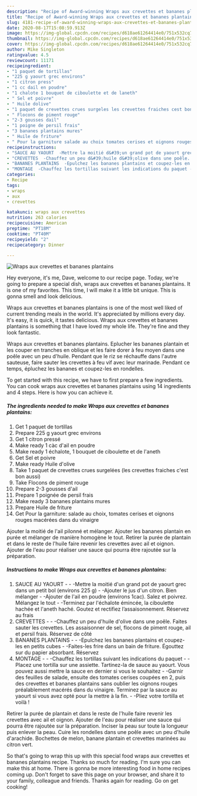 ```yaml
---
description: "Recipe of Award-winning Wraps aux crevettes et bananes plantains"
title: "Recipe of Award-winning Wraps aux crevettes et bananes plantains"
slug: 4181-recipe-of-award-winning-wraps-aux-crevettes-et-bananes-plantains
date: 2020-08-17T15:08:59.913Z
image: https://img-global.cpcdn.com/recipes/d618ae61264414e0/751x532cq70/wraps-aux-crevettes-et-bananes-plantains-photo-principale-de-la-recette.jpg
thumbnail: https://img-global.cpcdn.com/recipes/d618ae61264414e0/751x532cq70/wraps-aux-crevettes-et-bananes-plantains-photo-principale-de-la-recette.jpg
cover: https://img-global.cpcdn.com/recipes/d618ae61264414e0/751x532cq70/wraps-aux-crevettes-et-bananes-plantains-photo-principale-de-la-recette.jpg
author: Mike Singleton
ratingvalue: 4.5
reviewcount: 11171
recipeingredient:
- "1 paquet de tortillas"
- "225 g yaourt grec environs"
- "1 citron press"
- "1 cc dail en poudre"
- "1 chalote 1 bouquet de ciboulette et de laneth"
- " Sel et poivre"
- " Huile dolive"
- "1 paquet de crevettes crues surgeles les crevettes fraiches cest bon aussi"
- " Flocons de piment rouge"
- "2-3 gousses dail"
- "1 poigne de persil frais"
- "3 bananes plantains mures"
- " Huile de friture"
- " Pour la garniture salade au choix tomates cerises et oignons rouges macres dans du vinaigre"
recipeinstructions:
- "SAUCE AU YAOURT  -Mettre la moitié d&#39;un grand pot de yaourt grec dans un petit bol (environs 225 g) -Ajouter le jus d&#39;un citron. Bien mélanger -Ajouter de l&#39;ail en poudre (environs 1cac). Salez et poivrez. Mélangez le tout -Terminez par l&#39;échalote émincée, la ciboulette hachée et l&#39;aneth haché. Goutez et rectifiez l’assaisonnement. Réservez au frais"
- "CREVETTES  -Chauffez un peu d&#39;huile d&#39;olive dans une poêle. Faites sauter les crevettes. Les assaisonner de sel, flocons de piment rouge, ail et persil frais. Réservez de côté"
- "BANANES PLANTAINS  -Epulchez les bananes plantains et coupez-les en petits cubes -Faites-les frire dans un bain de friture. Égouttez sur du papier absorbant. Réservez"
- "MONTAGE  -Chauffez les tortillas suivant les indications du paquet -Placez une tortilla sur une assiette. Tartinez-la de sauce au yaourt. Vous pouvez aussi mettre la sauce en dernier si vous le souhaitez -Garnir des feuilles de salade, ensuite des tomates cerises coupées en 2, puis des crevettes et bananes plantains sans oublier les oignons rouges préalablement macérés dans du vinaigre. Terminez par la sauce au yaourt si vous avez opté pour la mettre à la fin. -Pliez votre tortilla et voilà !"
categories:
- Recipe
tags:
- wraps
- aux
- crevettes

katakunci: wraps aux crevettes 
nutrition: 263 calories
recipecuisine: American
preptime: "PT18M"
cooktime: "PT40M"
recipeyield: "2"
recipecategory: Dinner

---
```



![Wraps aux crevettes et bananes plantains](https://img-global.cpcdn.com/recipes/d618ae61264414e0/751x532cq70/wraps-aux-crevettes-et-bananes-plantains-photo-principale-de-la-recette.jpg)

Hey everyone, it's me, Dave, welcome to our recipe page. Today, we're going to prepare a special dish, wraps aux crevettes et bananes plantains. It is one of my favorites. This time, I will make it a little bit unique. This is gonna smell and look delicious.

Wraps aux crevettes et bananes plantains is one of the most well liked of current trending meals in the world. It's appreciated by millions every day. It's easy, it is quick, it tastes delicious. Wraps aux crevettes et bananes plantains is something that I have loved my whole life. They're fine and they look fantastic.

Wraps aux crevettes et bananes plantains. Eplucher les bananes plantain et les couper en tranches en oblique et les faire dorer à feu moyen dans une poêle avec un peu d&#39;huile. Pendant que le riz se réchauffe dans l&#39;autre sauteuse, faire sauter les crevettes à feu vif avec leur marinade. Pendant ce temps, épluchez les bananes et coupez-les en rondelles.


To get started with this recipe, we have to first prepare a few ingredients. You can cook wraps aux crevettes et bananes plantains using 14 ingredients and 4 steps. Here is how you can achieve it.

<!--inarticleads1-->

##### The ingredients needed to make Wraps aux crevettes et bananes plantains:

1. Get 1 paquet de tortillas
1. Prepare 225 g yaourt grec environs
1. Get 1 citron pressé
1. Make ready 1 càc d&#39;ail en poudre
1. Make ready 1 échalote, 1 bouquet de ciboulette et de l&#39;aneth
1. Get  Sel et poivre
1. Make ready  Huile d&#39;olive
1. Take 1 paquet de crevettes crues surgelées (les crevettes fraiches c&#39;est bon aussi)
1. Take  Flocons de piment rouge
1. Prepare 2-3 gousses d&#39;ail
1. Prepare 1 poignée de persil frais
1. Make ready 3 bananes plantains mures
1. Prepare  Huile de friture
1. Get  Pour la garniture: salade au choix, tomates cerises et oignons rouges macérées dans du vinaigre


Ajouter la moitié de l&#39;ail pilonné et mélanger. Ajouter les bananes plantain en purée et mélanger de manière homogène le tout. Retirer la purée de plantain et dans le reste de l&#39;huile faire revenir les crevettes avec ail et oignon. Ajouter de l&#39;eau pour réaliser une sauce qui pourra être rajoutée sur la préparation. 

<!--inarticleads2-->

##### Instructions to make Wraps aux crevettes et bananes plantains:

1. SAUCE AU YAOURT -  - -Mettre la moitié d&#39;un grand pot de yaourt grec dans un petit bol (environs 225 g) - -Ajouter le jus d&#39;un citron. Bien mélanger - -Ajouter de l&#39;ail en poudre (environs 1cac). Salez et poivrez. Mélangez le tout - -Terminez par l&#39;échalote émincée, la ciboulette hachée et l&#39;aneth haché. Goutez et rectifiez l’assaisonnement. Réservez au frais
1. CREVETTES -  - -Chauffez un peu d&#39;huile d&#39;olive dans une poêle. Faites sauter les crevettes. Les assaisonner de sel, flocons de piment rouge, ail et persil frais. Réservez de côté
1. BANANES PLANTAINS -  - -Epulchez les bananes plantains et coupez-les en petits cubes - -Faites-les frire dans un bain de friture. Égouttez sur du papier absorbant. Réservez
1. MONTAGE -  - -Chauffez les tortillas suivant les indications du paquet - -Placez une tortilla sur une assiette. Tartinez-la de sauce au yaourt. Vous pouvez aussi mettre la sauce en dernier si vous le souhaitez - -Garnir des feuilles de salade, ensuite des tomates cerises coupées en 2, puis des crevettes et bananes plantains sans oublier les oignons rouges préalablement macérés dans du vinaigre. Terminez par la sauce au yaourt si vous avez opté pour la mettre à la fin. - -Pliez votre tortilla et voilà !


Retirer la purée de plantain et dans le reste de l&#39;huile faire revenir les crevettes avec ail et oignon. Ajouter de l&#39;eau pour réaliser une sauce qui pourra être rajoutée sur la préparation. Inciser la peau sur toute la longueur puis enlever la peau. Cuire les rondelles dans une poêle avec un peu d&#39;huile d&#39;arachide. Bochettes de melon, banane plantain et crevettes marinées au citron vert. 

So that's going to wrap this up with this special food wraps aux crevettes et bananes plantains recipe. Thanks so much for reading. I'm sure you can make this at home. There is gonna be more interesting food in home recipes coming up. Don't forget to save this page on your browser, and share it to your family, colleague and friends. Thanks again for reading. Go on get cooking!
